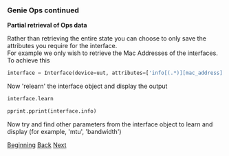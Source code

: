### Genie Ops continued

**Partial retrieval of Ops data**

Rather than retrieving the entire state you can choose to only save the attributes you require for the interface.  
For example we only wish to retrieve the Mac Addresses of the interfaces.  To achieve this

```python
interface = Interface(device=uut, attributes=['info[(.*)][mac_address]'])
```

Now 'relearn' the interface object and display the output

```python
interface.learn

pprint.pprint(interface.info)

```

Now try and find other parameters from the interface object to learn and display (for example, 'mtu', 'bandwidth')


[Beginning](../README.md)   [Back](./step3a.md)  [Next](./step4.md)